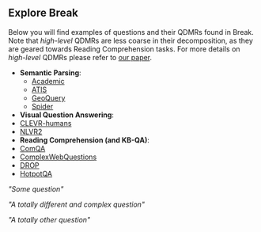 ## Explore Break

Below you will find examples of questions and their QDMRs found in Break.   
Note that *high-level* QDMRs are less coarse in their decomposition, as they are geared towards Reading Comprehension tasks. For more details on *high-level* QDMRs please refer to [our paper](https://allenai.github.io/Break/#paper).

* **Semantic Parsing**: 
  * [Academic](https://github.com/jkkummerfeld/text2sql-data)
  * [ATIS](https://github.com/jkkummerfeld/text2sql-data)
  * [GeoQuery](https://github.com/jkkummerfeld/text2sql-data)
  * [Spider](https://yale-lily.github.io/spider)
* **Visual Question Answering**: 
 * [CLEVR-humans](https://cs.stanford.edu/people/jcjohns/clevr/)
 * [NLVR2](http://lil.nlp.cornell.edu/nlvr/)
* **Reading Comprehension (and KB-QA)**: 
 * [ComQA](http://qa.mpi-inf.mpg.de/comqa/)
 * [ComplexWebQuestions](https://www.tau-nlp.org/compwebq)
 * [DROP](https://allennlp.org/drop)
 * [HotpotQA](https://hotpotqa.github.io/)  

<div>
  <p class="note">
     <i>"Some question"</i>
  </p>
</div>
<div>
  <p class="note">
    <i>"A totally different and complex question"</i>
  </p>
</div>
<div>
  <p class="note">
      <i>"A totally other question"</i>
  </p>
</div>


